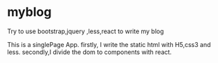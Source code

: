 # myblog
Try to use bootstrap,jquery ,less,react  to write my blog

This is a singlePage App.
firstly, I write the static html with H5,css3 and less.
secondly,I divide the dom to components with react.
